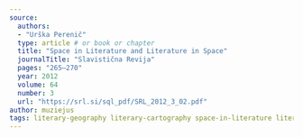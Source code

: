```yaml
---
source: 
  authors: 
  - "Urška Perenič"
  type: article # or book or chapter
  title: "Space in Literature and Literature in Space"
  journalTitle: "Slavistična Revija"
  pages: "265–270"
  year: 2012
  volume: 64
  number: 3
  url: "https://srl.si/sql_pdf/SRL_2012_3_02.pdf"
author: muziejus
tags: literary-geography literary-cartography space-in-literature literature-in-space gis
---
```

